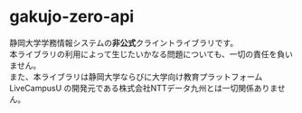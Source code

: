 # gakujo-zero-api

静岡大学学務情報システムの**非公式**クライントライブラリです。  
本ライブラリの利用によって生じたいかなる問題についても、一切の責任を負いません。  
また、本ライブラリは静岡大学ならびに大学向け教育プラットフォーム LiveCampusU の開発元である株式会社NTTデータ九州とは一切関係ありません。

